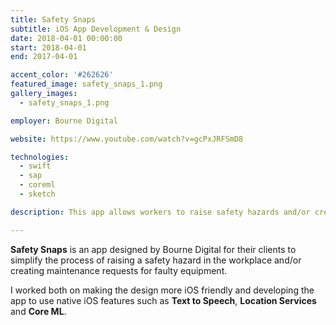 ```yaml
---
title: Safety Snaps
subtitle: iOS App Development & Design
date: 2018-04-01 00:00:00
start: 2018-04-01
end: 2017-04-01

accent_color: '#262626'
featured_image: safety_snaps_1.png
gallery_images:
  - safety_snaps_1.png

employer: Bourne Digital

website: https://www.youtube.com/watch?v=gcPxJRFSmD8

technologies:
  - swift
  - sap
  - coreml
  - sketch

description: This app allows workers to raise safety hazards and/or create Maintenance Requests using Location, Text to Speech and Machine Learning tehnologies.

---
```


**Safety Snaps** is an app designed by Bourne Digital for their clients to simplify the process of raising a safety hazard in the workplace and/or creating maintenance requests for faulty equipment.

I worked both on making the design more iOS friendly and developing the app to use native iOS features such as **Text to Speech**, **Location Services** and **Core ML**.